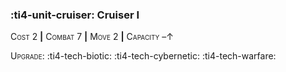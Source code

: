 ### :ti4-unit-cruiser: **Cruiser I**

<span style="font-variant:small-caps;">Cost 2</span> __|__ <span style="font-variant:small-caps;">Combat 7</span> __|__ <span style="font-variant:small-caps;">Move 2</span> __|__ <span style="font-variant:small-caps;">Capacity</span> –↑

<span style="font-variant:small-caps;">Upgrade</span>: :ti4-tech-biotic: :ti4-tech-cybernetic: :ti4-tech-warfare:
